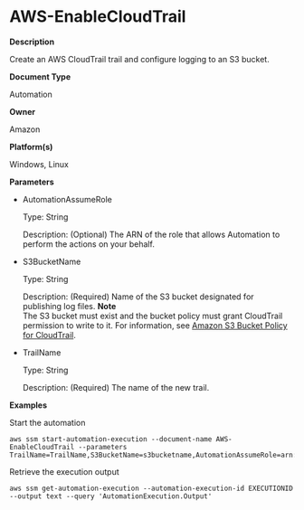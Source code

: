 # AWS\-EnableCloudTrail<a name="automation-aws-enablecloudtrail"></a>

**Description**

Create an AWS CloudTrail trail and configure logging to an S3 bucket\.

**Document Type**

Automation

**Owner**

Amazon

**Platform\(s\)**

Windows, Linux

**Parameters**
+ AutomationAssumeRole

  Type: String

  Description: \(Optional\) The ARN of the role that allows Automation to perform the actions on your behalf\.
+ S3BucketName

  Type: String

  Description: \(Required\) Name of the S3 bucket designated for publishing log files\.
**Note**  
The S3 bucket must exist and the bucket policy must grant CloudTrail permission to write to it\. For information, see [Amazon S3 Bucket Policy for CloudTrail](https://docs.aws.amazon.com/awscloudtrail/latest/userguide/create-s3-bucket-policy-for-cloudtrail.html)\.
+ TrailName

  Type: String

  Description: \(Required\) The name of the new trail\.

**Examples**

Start the automation

```
aws ssm start-automation-execution --document-name AWS-EnableCloudTrail --parameters TrailName=TrailName,S3BucketName=s3bucketname,AutomationAssumeRole=arn:aws:iam::123456789012:role/AutomationRole
```

Retrieve the execution output

```
aws ssm get-automation-execution --automation-execution-id EXECUTIONID --output text --query 'AutomationExecution.Output'
```